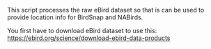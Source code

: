 This script processes the raw eBird dataset so that is can be used to provide location info for BirdSnap and NABirds. 

You first have to download eBird dataset to use this:
https://ebird.org/science/download-ebird-data-products

